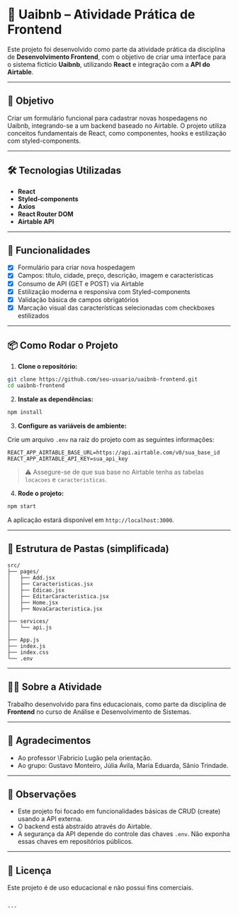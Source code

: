 # 🏡 Uaibnb – Atividade Prática de Frontend

Este projeto foi desenvolvido como parte da atividade prática da disciplina de **Desenvolvimento Frontend**, com o objetivo de criar uma interface para o sistema fictício **Uaibnb**, utilizando **React** e integração com a **API do Airtable**.

---

## 🎯 Objetivo

Criar um formulário funcional para cadastrar novas hospedagens no Uaibnb, integrando-se a um backend baseado no Airtable. O projeto utiliza conceitos fundamentais de React, como componentes, hooks e estilização com styled-components.

---

## 🛠️ Tecnologias Utilizadas

- **React**
- **Styled-components**
- **Axios**
- **React Router DOM**
- **Airtable API**

---

## 🔗 Funcionalidades

- [x] Formulário para criar nova hospedagem
- [x] Campos: título, cidade, preço, descrição, imagem e características
- [x] Consumo de API (GET e POST) via Airtable
- [x] Estilização moderna e responsiva com Styled-components
- [x] Validação básica de campos obrigatórios
- [x] Marcação visual das características selecionadas com checkboxes estilizados

---

## 📦 Como Rodar o Projeto

1. **Clone o repositório:**

```bash
git clone https://github.com/seu-usuario/uaibnb-frontend.git
cd uaibnb-frontend
````

2. **Instale as dependências:**

```bash
npm install
```

3. **Configure as variáveis de ambiente:**

Crie um arquivo `.env` na raiz do projeto com as seguintes informações:

```env
REACT_APP_AIRTABLE_BASE_URL=https://api.airtable.com/v0/sua_base_id
REACT_APP_AIRTABLE_API_KEY=sua_api_key
```

> ⚠️ Assegure-se de que sua base no Airtable tenha as tabelas `locacoes` e `caracteristicas`.

4. **Rode o projeto:**

```bash
npm start
```

A aplicação estará disponível em `http://localhost:3000`.

---

## 📁 Estrutura de Pastas (simplificada)

```
src/
├── pages/
│   ├── Add.jsx
│   ├── Caracteristicas.jsx
│   ├── Edicao.jsx
│   ├── EditarCaracteristica.jsx
│   ├── Home.jsx
│   ├── NovaCaracteristica.jsx
│
├── services/
│   └── api.js
│
├── App.js
├── index.js
├── index.css
└── .env

```

---

## 👨‍🎓 Sobre a Atividade

Trabalho desenvolvido para fins educacionais, como parte da disciplina de **Frontend** no curso de Análise e Desenvolvimento de Sistemas.

---

## 🤝 Agradecimentos

* Ao professor \Fabricio Lugão pela orientação.
* Ao grupo: Gustavo Monteiro, Júlia Ávila, Maria Eduarda, Sânio Trindade.

---

## 📌 Observações

* Este projeto foi focado em funcionalidades básicas de CRUD (create) usando a API externa.
* O backend está abstraído através do Airtable.
* A segurança da API depende do controle das chaves `.env`. Não exponha essas chaves em repositórios públicos.

---


## 📃 Licença

Este projeto é de uso educacional e não possui fins comerciais.

```

---
